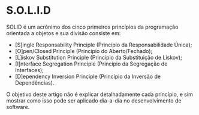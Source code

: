 # S.O.L.I.D 
SOLID é um acrônimo dos cinco primeiros princípios da programação orientada a objetos e sua divisão consiste em:

- [S]ingle Responsability Principle (Princípio da Responsabilidade Única);
- [O]pen/Closed Principle (Princípio do Aberto/Fechado);
- [L]iskov Substitution Principle (Princípio da Substituição de Liskov);
- [I]nterface Segregation Principle (Princípio da Segregação de Interfaces);
- [D]ependency Inversion Principle (Princípio da Inversão de Dependências).

O objetivo deste artigo não é explicar detalhadamente cada princípio, e sim mostrar como isso pode ser aplicado dia-a-dia no desenvolvimento de software.

